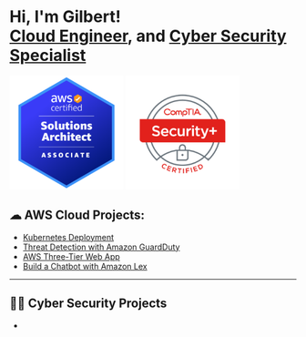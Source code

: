 <h1>Hi, I'm Gilbert! <br/> <a href="https://www.linkedin.com/in/gilbertemodi/">Cloud Engineer</a>, and <a href="https://github.com/gilbertemodi">Cyber Security Specialist</a> </h1>

<img src="https://github.com/GilbertEmodi/GilbertEmodi/blob/main/AWS%20SAA%20Logo.png" width="200" height="200" /> <img src="https://github.com/GilbertEmodi/GilbertEmodi/blob/main/Security%2B%20Logo.png" width="200" height="200" /> 

<h2>☁ AWS Cloud Projects:</h2>


  - [Kubernetes Deployment](https://github.com/GilbertEmodi/Kubernetes)
  - [Threat Detection with Amazon GuardDuty](https://github.com/GilbertEmodi/Threat-Detection-with-GuardDuty/tree/main)
  - [AWS Three-Tier Web App](https://github.com/GilbertEmodi/AWS-ThreeTier-Web-App)
  - [Build a Chatbot with Amazon Lex](https://github.com/GilbertEmodi/Build-a-Chatbot-with-Amazon-Lex/tree/main)
---





<h2>👨‍💻 Cyber Security Projects</h2>



  - []()
